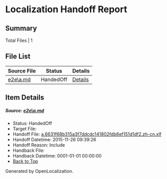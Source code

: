 # <a name='report-top'></a> Localization Handoff Report

## Summary
 Total Files | 1

## File List
 Source File | Status | Details 
 ----------- | ------ | ------- 
 [e2e\a.md](https://github.com/OpenLocalizationTest/oltest/blob/201a4507fe237b6f295e0150b5e97372134e2794/e2e/a.md) | HandedOff | [Details](#57f34cb8acdaef3d9de8bf497b152e8c0494253c1)

## Item Details
##### <a name='57f34cb8acdaef3d9de8bf497b152e8c0494253c1'></a> Source: [e2e\a.md](https://github.com/OpenLocalizationTest/oltest/blob/201a4507fe237b6f295e0150b5e97372134e2794/e2e/a.md)
* Status: HandedOff
* Target File: 
* Handoff File: [a.6631f68b315a3f7ddcdc141802fdb6ef151d1df2.zh-cn.xlf](https://github.com/OpenLocalizationTestOrg/olhandoff/blob/52e6adaea1a8da38ccab66d3ab3c9832236b1d29/ol-handoff/OpenLocalizationTestOrg/oltest.zh-cn/yanz/a.6631f68b315a3f7ddcdc141802fdb6ef151d1df2.zh-cn.xlf)
* Handoff Datetime: 2015-11-26 09:39:26
* Handoff Reason: Include
* Handback File: 
* Handback Datetime: 0001-01-01 00:00:00
* [Back to Top](#report-top)


Generated by OpenLocalization.
